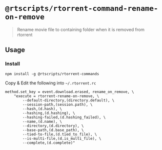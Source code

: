 # `@rtscripts/rtorrent-command-rename-on-remove`

> Rename movie file to containing folder when it is removed from rtorrent

## Usage

### Install

`npm install -g @rtscripts/rtorrent-commands`

Copy & Edit the following into `~/.rtorrent.rc`

```
method.set_key = event.download.erased, rename_on_remove, \
    "execute = rtorrent-rename-on-remove, \
        --default-directory,(directory.default), \
        --session-path,(session.path), \
        --hash,(d.hash), \
        --hashing,(d.hashing), \
        --hashing-failed,(d.hashing_failed), \
        --name,(d.name), \
        --directory,(d.directory), \
        --base-path,(d.base_path), \
        --tied-to-file,(d.tied_to_file), \
        --is-multi-file,(d.is_multi_file), \
        --complete,(d.complete)"
```
